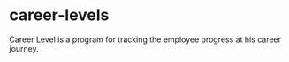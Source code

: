 # career-levels
Career Level is a program for tracking the employee progress at his career journey.
